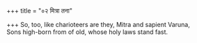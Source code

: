 +++
title = "०२ मित्रा तना"

+++
So, too, like charioteers are they, Mitra and sapient Varuna,  
     Sons high-born from of old, whose holy laws stand fast.